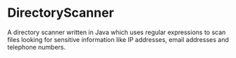 # DirectoryScanner
A directory scanner written in Java which uses regular expressions to scan files looking for sensitive information like IP addresses, email addresses and telephone numbers.

